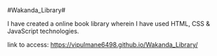 #Wakanda_Library#

I have created a online book library wherein I have used HTML, CSS & JavaScript technologies.

link to access: https://vipulmane6498.github.io/Wakanda_Library/
